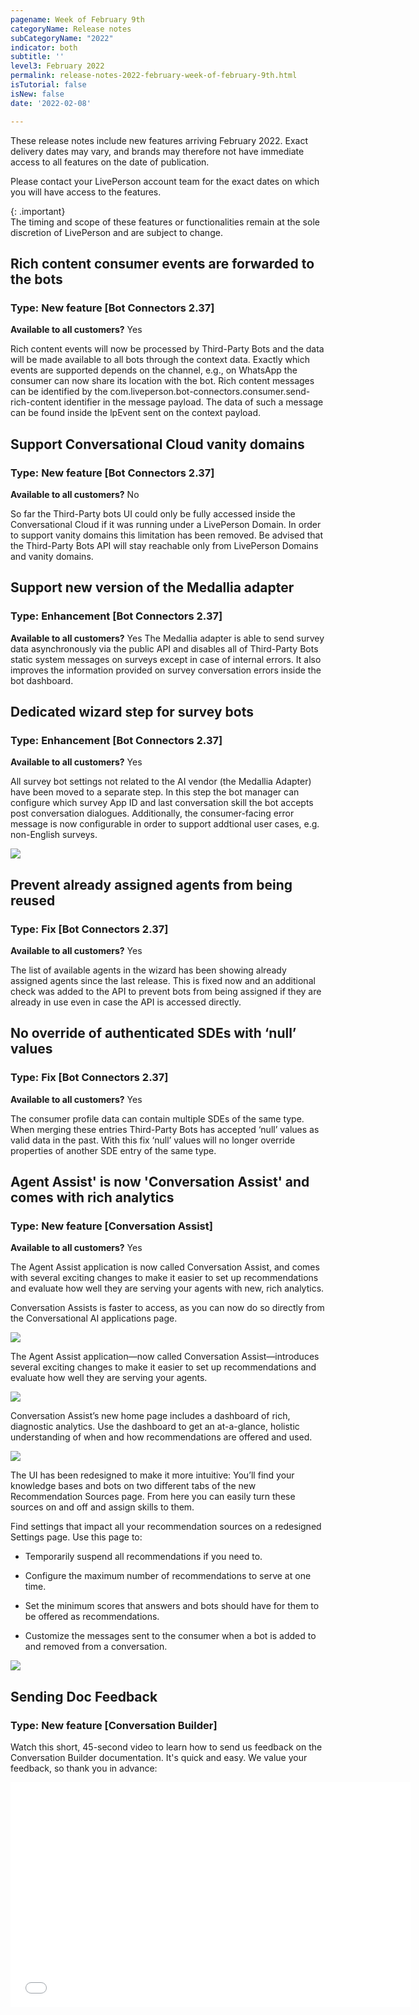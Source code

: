 ```yaml
---
pagename: Week of February 9th
categoryName: Release notes
subCategoryName: "2022"
indicator: both
subtitle: ''
level3: February 2022
permalink: release-notes-2022-february-week-of-february-9th.html
isTutorial: false
isNew: false
date: '2022-02-08'

---
```


These release notes include new features arriving February 2022. Exact delivery dates may vary, and brands may therefore not have immediate access to all features on the date of publication.

Please contact your LivePerson account team for the exact dates on which you will have access to the features.

{: .important}  
The timing and scope of these features or functionalities remain at the sole discretion of LivePerson and are subject to change.

## Rich content consumer events are forwarded to the bots 

### Type: New feature [Bot Connectors 2.37]

**Available to all customers?** Yes

Rich content events will now be processed by Third-Party Bots and the data will be made available to all bots through the context data. 
Exactly which events are supported depends on the channel, e.g., on WhatsApp the consumer can now share its location with the bot.
Rich content messages can be identified by the com.liveperson.bot-connectors.consumer.send-rich-content identifier in the message payload.
The data of such a message can be found inside the lpEvent sent on the context payload. 


## Support Conversational Cloud vanity domains

### Type: New feature [Bot Connectors 2.37]

**Available to all customers?** No

So far the Third-Party bots UI could only be fully accessed inside the Conversational Cloud if it was running under a LivePerson Domain. In order to support vanity domains this limitation has been removed. Be advised that the Third-Party Bots API will stay reachable only from LivePerson Domains and vanity domains.

## Support new version of the Medallia adapter

### Type: Enhancement [Bot Connectors 2.37]

**Available to all customers?** Yes
The Medallia adapter is able to send survey data asynchronously via the public API and disables all of Third-Party Bots static system messages on surveys except in case of internal errors. It also improves the information provided on survey conversation errors inside the bot dashboard.

## Dedicated wizard step for survey bots 

### Type: Enhancement [Bot Connectors 2.37]

**Available to all customers?** Yes

All survey bot settings not related to the AI vendor (the Medallia Adapter) have been moved to a separate step.
In this step the bot manager can configure which survey App ID and last conversation skill the bot accepts post conversation dialogues.
Additionally, the consumer-facing error message is now configurable in order to support addtional user cases, e.g. non-English surveys.

![](img/RN-2-2022-1.png)

## Prevent already assigned agents from being reused

### Type: Fix [Bot Connectors 2.37]

**Available to all customers?** Yes

The list of available agents in the wizard has been showing already assigned agents since the last release. This is fixed now and an additional check was added to the API to prevent bots from being assigned if they are already in use even in case the API is accessed directly.

## No override of authenticated SDEs with ‘null’ values

### Type: Fix [Bot Connectors 2.37]

**Available to all customers?** Yes

The consumer profile data can contain multiple SDEs of the same type. When merging these entries Third-Party Bots has accepted ‘null’ values as valid data in the past. With this fix ‘null’ values will no longer override properties of another SDE entry of the same type.


## Agent Assist' is now 'Conversation Assist' and comes with rich analytics

### Type: New feature [Conversation Assist]

**Available to all customers?** Yes

The Agent Assist application is now called Conversation Assist, and comes with several exciting changes to make it easier to set up recommendations and evaluate how well they are serving your agents with new, rich analytics.

Conversation Assists is faster to access, as you can now do so directly from the Conversational AI applications page.

![](img/week-of-november-10th-2021-3.png)

The Agent Assist application—now called Conversation Assist—introduces several exciting changes to make it easier to set up recommendations and evaluate how well they are serving your agents.

![](img/week-of-november-10th-2021-4.png)

Conversation Assist’s new home page includes a dashboard of rich, diagnostic analytics. Use the dashboard to get an at-a-glance, holistic understanding of when and how recommendations are offered and used.

![](img/week-of-november-10th-2021-5.png)

The UI has been redesigned to make it more intuitive: You’ll find your knowledge bases and bots on two different tabs of the new Recommendation Sources page. From here you can easily turn these sources on and off and assign skills to them.

Find settings that impact all your recommendation sources on a redesigned Settings page. Use this page to:

* Temporarily suspend all recommendations if you need to.

* Configure the maximum number of recommendations to serve at one time.

* Set the minimum scores that answers and bots should have for them to be offered as recommendations.

* Customize the messages sent to the consumer when a bot is added to and removed from a conversation.

![](img/week-of-november-10th-2021-6.png)

## Sending Doc Feedback

### Type: New feature [Conversation Builder]

Watch this short, 45-second video to learn how to send us feedback on the Conversation Builder documentation. It's quick and easy. We value your feedback, so thank you in advance: 

<iframe style="max-width: 750px;" src="673282819" width="640" height="360" frameborder="0" allow="autoplay; fullscreen" allowfullscreen></iframe>

